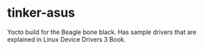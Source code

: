 # tinker-asus
Yocto build for the Beagle bone black. Has sample drivers that are explained in Linux Device Drivers 3 Book.
